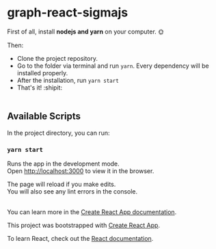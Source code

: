 # graph-react-sigmajs

First of all, install **nodejs and yarn** on your computer. :sun_with_face:

Then:
- Clone the project repository.
- Go to the folder via terminal and run `yarn`. Every dependency will be installed properly.
- After the installation, run `yarn start` 
- That's it! :shipit:
<br><br>

## Available Scripts

In the project directory, you can run:

### `yarn start`

Runs the app in the development mode.<br />
Open [http://localhost:3000](http://localhost:3000) to view it in the browser.

The page will reload if you make edits.<br />
You will also see any lint errors in the console.
<br><br>

You can learn more in the [Create React App documentation](https://facebook.github.io/create-react-app/docs/getting-started).

This project was bootstrapped with [Create React App](https://github.com/facebook/create-react-app).

To learn React, check out the [React documentation](https://reactjs.org/).
